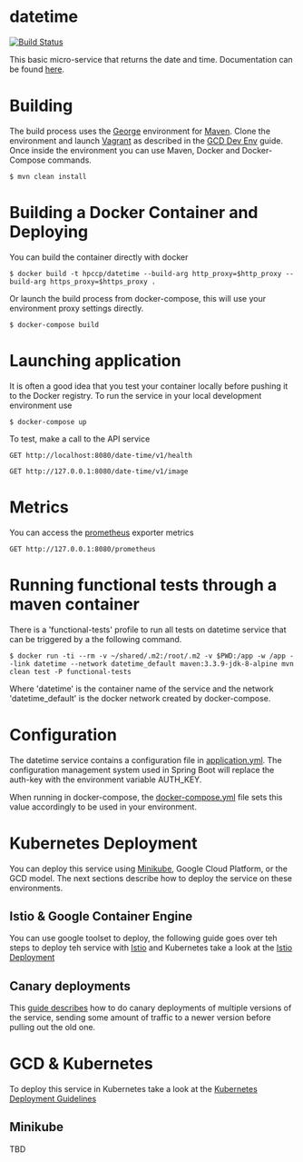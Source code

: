 # datetime

[![Build Status](https://flintknapper.george.hpccp.net/buildStatus/icon?job=gdrs/datetime/master)](https://flintknapper.george.hpccp.net/job/gdrs/job/datetime/job/master/)

This basic micro-service that returns the date and time. Documentation can be found [here](docs/SUMMARY.md).

# Building

The build process uses the [George](https://github.azc.ext.hp.com/cwp/george) environment for  [Maven](https://github.azc.ext.hp.com/cwp/george/blob/master/docs/poc-cwp/maven-build.md). Clone the environment and launch [Vagrant](https://www.vagrantup.com/) as described in the [GCD Dev Env](https://github.azc.ext.hp.com/cwp/gcd-devenv) guide. Once inside the environment you can use Maven, Docker and Docker-Compose commands.

```
$ mvn clean install
```

# Building a Docker Container and Deploying

You can build the container directly with docker

```
$ docker build -t hpccp/datetime --build-arg http_proxy=$http_proxy --build-arg https_proxy=$https_proxy .
```

Or launch the build process from docker-compose, this will use your
environment proxy settings directly.

```
$ docker-compose build
```

# Launching application

It is often a good idea that  you test your container locally before pushing
it to the Docker registry. To run the service in your local development environment use

```
$ docker-compose up
```

To test, make a call to the API service

```{HTTP}
GET http://localhost:8080/date-time/v1/health
```

```{HTTP}
GET http://127.0.0.1:8080/date-time/v1/image
```


# Metrics

You can access the [prometheus](https://prometheus.io/) exporter metrics 

```{HTTP}
GET http://127.0.0.1:8080/prometheus
```

# Running functional tests through a maven container

There is a 'functional-tests' profile to run all tests on datetime
service that can be triggered by a the following command.

```
$ docker run -ti --rm -v ~/shared/.m2:/root/.m2 -v $PWD:/app -w /app --link datetime --network datetime_default maven:3.3.9-jdk-8-alpine mvn clean test -P functional-tests
```

Where 'datetime' is the container name of the service and the
network 'datetime_default' is the docker network created by docker-compose.

# Configuration

The datetime service contains a configuration file in [application.yml](application/src/main/resources/application.yml).
The configuration management system used in Spring Boot will replace the auth-key with the environment variable
AUTH_KEY.

When running in docker-compose, the [docker-compose.yml](docker-compose.yml) file sets this value accordingly to be used in your
environment.

# Kubernetes Deployment

You can deploy this service using [Minikube](https://github.com/kubernetes/minikube), Google Cloud Platform, or the GCD model. The next sections describe how to deploy the service on these environments.

## Istio & Google Container Engine

You can use google toolset to deploy, the following guide goes over teh steps to deploy teh service with [Istio](https://istio.io/) and Kubernetes take a look at the [Istio Deployment](build/istio/README.md)


## Canary deployments

This [guide describes](build/canary-istio/README.md) how to do canary deployments of multiple versions of the service, sending some amount of traffic to a newer version before pulling out the old one.

# GCD & Kubernetes

To deploy this service in Kubernetes take a look at the [Kubernetes Deployment Guidelines](build/k8s/README.md)

## Minikube

TBD

